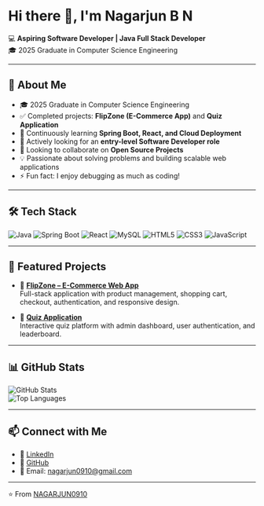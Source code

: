 # Hi there 👋, I'm Nagarjun B N  

💻 **Aspiring Software Developer | Java Full Stack Developer**  
🎓 2025 Graduate in Computer Science Engineering  

---

## 🚀 About Me
- 🎓 2025 Graduate in Computer Science Engineering  
- ✅ Completed projects: **FlipZone (E-Commerce App)** and **Quiz Application**  
- 🌱 Continuously learning **Spring Boot, React, and Cloud Deployment**  
- 💼 Actively looking for an **entry-level Software Developer role**  
- 👯 Looking to collaborate on **Open Source Projects**  
- 💡 Passionate about solving problems and building scalable web applications  
- ⚡ Fun fact: I enjoy debugging as much as coding!  

---

## 🛠️ Tech Stack
![Java](https://img.shields.io/badge/Java-ED8B00?style=for-the-badge&logo=openjdk&logoColor=white)
![Spring Boot](https://img.shields.io/badge/SpringBoot-6DB33F?style=for-the-badge&logo=springboot&logoColor=white)
![React](https://img.shields.io/badge/React-20232A?style=for-the-badge&logo=react&logoColor=61DAFB)
![MySQL](https://img.shields.io/badge/MySQL-005C84?style=for-the-badge&logo=mysql&logoColor=white)
![HTML5](https://img.shields.io/badge/HTML5-E34F26?style=for-the-badge&logo=html5&logoColor=white)
![CSS3](https://img.shields.io/badge/CSS3-1572B6?style=for-the-badge&logo=css3&logoColor=white)
![JavaScript](https://img.shields.io/badge/JavaScript-F7DF1E?style=for-the-badge&logo=javascript&logoColor=black)

---

## 📌 Featured Projects
- 🛒 **[FlipZone – E-Commerce Web App](https://github.com/yourusername/flipzone)**  
  Full-stack application with product management, shopping cart, checkout, authentication, and responsive design.  

- 📝 **[Quiz Application](https://github.com/yourusername/quiz-app)**  
  Interactive quiz platform with admin dashboard, user authentication, and leaderboard.  

---

## 📊 GitHub Stats
![GitHub Stats](https://github-readme-stats.vercel.app/api?username=yourusername&show_icons=true&theme=tokyonight)  
![Top Languages](https://github-readme-stats.vercel.app/api/top-langs/?username=yourusername&layout=compact&theme=tokyonight)

---

## 📫 Connect with Me
- 💼 [LinkedIn](www.linkedin.com/in/nagarjun-b-n-909b69290)  
- 🐙 [GitHub](https://github.com/NAGARJUN0910)  
- 📧 Email: nagarjun0910@gmail.com  

---

⭐️ From [NAGARJUN0910](https://github.com/NAGARJUN0190)
